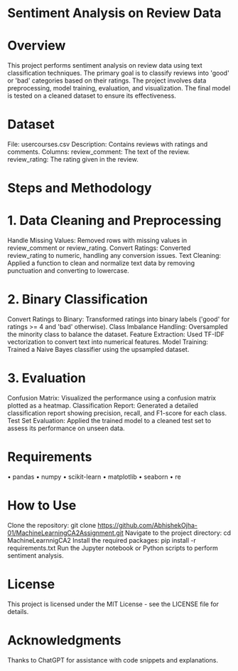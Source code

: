 # Sentiment Analysis on Review Data
# Overview
This project performs sentiment analysis on review data using text classification techniques. The primary goal is to classify reviews into 'good' or 'bad' categories based on their ratings. The project involves data preprocessing, model training, evaluation, and visualization. The final model is tested on a cleaned dataset to ensure its effectiveness.

# Dataset
File: usercourses.csv
Description: Contains reviews with ratings and comments.
Columns:
review_comment: The text of the review.
review_rating: The rating given in the review.
# Steps and Methodology
# 1. Data Cleaning and Preprocessing
Handle Missing Values: Removed rows with missing values in review_comment or review_rating.
Convert Ratings: Converted review_rating to numeric, handling any conversion issues.
Text Cleaning: Applied a function to clean and normalize text data by removing punctuation and converting to lowercase.
# 2. Binary Classification
Convert Ratings to Binary: Transformed ratings into binary labels ('good' for ratings >= 4 and 'bad' otherwise).
Class Imbalance Handling: Oversampled the minority class to balance the dataset.
Feature Extraction: Used TF-IDF vectorization to convert text into numerical features.
Model Training: Trained a Naive Bayes classifier using the upsampled dataset.
# 3. Evaluation
Confusion Matrix: Visualized the performance using a confusion matrix plotted as a heatmap.
Classification Report: Generated a detailed classification report showing precision, recall, and F1-score for each class.
Test Set Evaluation: Applied the trained model to a cleaned test set to assess its performance on unseen data.
# Requirements
• pandas
• numpy
• scikit-learn
• matplotlib
• seaborn
• re
# How to Use
Clone the repository:
git clone https://github.com/AbhishekOjha-01/MachineLearningCA2Assignment.git
Navigate to the project directory:
cd MachineLearnnigCA2
Install the required packages:
pip install -r requirements.txt
Run the Jupyter notebook or Python scripts to perform sentiment analysis.
# License
This project is licensed under the MIT License - see the LICENSE file for details.

# Acknowledgments
Thanks to ChatGPT for assistance with code snippets and explanations.
